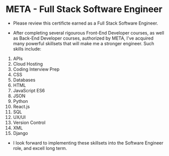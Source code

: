 # META - Full Stack Software Engineer 
- Please review this certificte earned as a Full Stack Software Engineer.

- After completing several rigourous Front-End Developer courses, as well as Back-End Developer courses, authorized by META, I've acquired many powerful skillsets that will make me a stronger engineer. Such skills include:

1. APIs
2. Cloud Hosting
3. Coding Interview Prep
4. CSS
5. Databases
6. HTML
7. JavaScript ES6
8. JSON
9. Python
10. React.js
11. SQL
12. UX/UI
13. Version Control
14. XML
15. Django

- I look forward to implementing these skillsets into the Software Engineer role, and excell long term.

